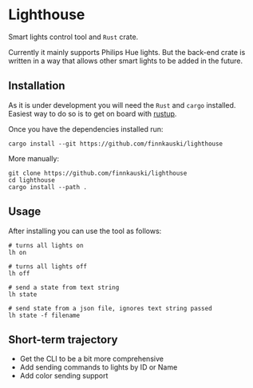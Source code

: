 # Lighthouse

Smart lights control tool and `Rust` crate.

Currently it mainly supports Philips Hue lights. But the back-end crate is
written in a way that allows other smart lights to be added in the future.

## Installation

As it is under development you will need the `Rust` and `cargo` installed.
Easiest way to do so is to get on board with [rustup](https://rustup.rs).

Once you have the dependencies installed run:

```shell
cargo install --git https://github.com/finnkauski/lighthouse
```

More manually:

```shell
git clone https://github.com/finnkauski/lighthouse
cd lighthouse
cargo install --path .
```

## Usage

After installing you can use the tool as follows:

```shell
# turns all lights on
lh on

# turns all lights off
lh off

# send a state from text string
lh state

# send state from a json file, ignores text string passed
lh state -f filename
```

## Short-term trajectory

- Get the CLI to be a bit more comprehensive
- Add sending commands to lights by ID or Name
- Add color sending support
